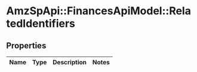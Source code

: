 # AmzSpApi::FinancesApiModel::RelatedIdentifiers

## Properties
Name | Type | Description | Notes
------------ | ------------- | ------------- | -------------


